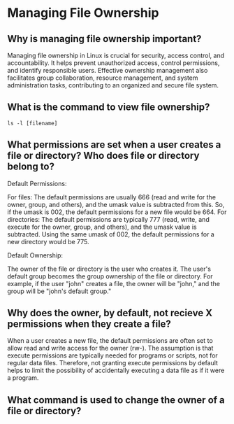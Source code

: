 # Managing File Ownership

## Why is managing file ownership important?

Managing file ownership in Linux is crucial for security, access control, and accountability. It helps prevent unauthorized access, control permissions, and identify responsible users. Effective ownership management also facilitates group collaboration, resource management, and system administration tasks, contributing to an organized and secure file system.

## What is the command to view file ownership?

```ls -l [filename]```

## What permissions are set when a user creates a file or directory? Who does file or directory belong to?

Default Permissions:

For files: The default permissions are usually 666 (read and write for the owner, group, and others), and the umask value is subtracted from this. So, if the umask is 002, the default permissions for a new file would be 664.
For directories: The default permissions are typically 777 (read, write, and execute for the owner, group, and others), and the umask value is subtracted. Using the same umask of 002, the default permissions for a new directory would be 775.

Default Ownership:

The owner of the file or directory is the user who creates it. The user's default group becomes the group ownership of the file or directory.
For example, if the user "john" creates a file, the owner will be "john," and the group will be "john's default group."

## Why does the owner, by default, not recieve X permissions when they create a file?

When a user creates a new file, the default permissions are often set to allow read and write access for the owner (rw-). The assumption is that execute permissions are typically needed for programs or scripts, not for regular data files. Therefore, not granting execute permissions by default helps to limit the possibility of accidentally executing a data file as if it were a program.

## What command is used to change the owner of a file or directory?
